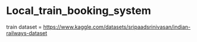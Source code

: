 # Local_train_booking_system

train dataset = https://www.kaggle.com/datasets/sripaadsrinivasan/indian-railways-dataset
